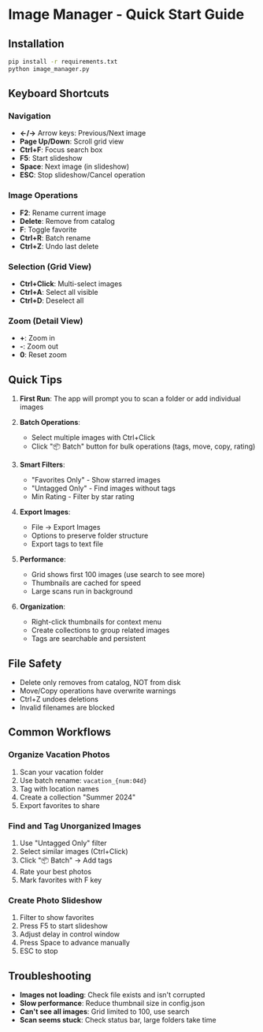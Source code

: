 # Image Manager - Quick Start Guide

## Installation
```bash
pip install -r requirements.txt
python image_manager.py
```

## Keyboard Shortcuts

### Navigation
- **←/→** Arrow keys: Previous/Next image
- **Page Up/Down**: Scroll grid view
- **Ctrl+F**: Focus search box
- **F5**: Start slideshow
- **Space**: Next image (in slideshow)
- **ESC**: Stop slideshow/Cancel operation

### Image Operations
- **F2**: Rename current image
- **Delete**: Remove from catalog
- **F**: Toggle favorite
- **Ctrl+R**: Batch rename
- **Ctrl+Z**: Undo last delete

### Selection (Grid View)
- **Ctrl+Click**: Multi-select images
- **Ctrl+A**: Select all visible
- **Ctrl+D**: Deselect all

### Zoom (Detail View)
- **+**: Zoom in
- **-**: Zoom out
- **0**: Reset zoom

## Quick Tips

1. **First Run**: The app will prompt you to scan a folder or add individual images

2. **Batch Operations**: 
   - Select multiple images with Ctrl+Click
   - Click "📦 Batch" button for bulk operations (tags, move, copy, rating)

3. **Smart Filters**:
   - "Favorites Only" - Show starred images
   - "Untagged Only" - Find images without tags
   - Min Rating - Filter by star rating

4. **Export Images**:
   - File → Export Images
   - Options to preserve folder structure
   - Export tags to text file

5. **Performance**:
   - Grid shows first 100 images (use search to see more)
   - Thumbnails are cached for speed
   - Large scans run in background

6. **Organization**:
   - Right-click thumbnails for context menu
   - Create collections to group related images
   - Tags are searchable and persistent

## File Safety
- Delete only removes from catalog, NOT from disk
- Move/Copy operations have overwrite warnings
- Ctrl+Z undoes deletions
- Invalid filenames are blocked

## Common Workflows

### Organize Vacation Photos
1. Scan your vacation folder
2. Use batch rename: `vacation_{num:04d}`
3. Tag with location names
4. Create a collection "Summer 2024"
5. Export favorites to share

### Find and Tag Unorganized Images
1. Use "Untagged Only" filter
2. Select similar images (Ctrl+Click)
3. Click "📦 Batch" → Add tags
4. Rate your best photos
5. Mark favorites with F key

### Create Photo Slideshow
1. Filter to show favorites
2. Press F5 to start slideshow
3. Adjust delay in control window
4. Press Space to advance manually
5. ESC to stop

## Troubleshooting

- **Images not loading**: Check file exists and isn't corrupted
- **Slow performance**: Reduce thumbnail size in config.json
- **Can't see all images**: Grid limited to 100, use search
- **Scan seems stuck**: Check status bar, large folders take time